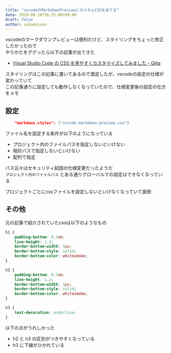 ```yaml
---
title: "vscodeのMarkdownPreviewにカスタムCSSをあてる"
date: 2019-09-18T16:25:00+09:00
draft: false
author: sakamossan
---
```


vscodeのマークダウンプレビューは便利だけど、スタイリングをちょっと修正したかったので  
やりかたをググったら以下の記事が出てきた

- [Visual Studio Code の CSS を見やすくカスタマイズしてみました - Qiita](https://qiita.com/08thse/items/205eea7ed85188ae38bf)

スタイリングはこの記事に書いてあるので満足したが、vscodeの設定の仕様が変わっていて  
この記事通りに設定しても動作しなくなっていたので、仕様変更後の設定の仕方をメモ

## 設定

```json
    "markdown.styles": ["vscode-markdown-preview.css"]
```

ファイル名を設定する条件が以下のようになっている

- プロジェクト内のファイルパスを指定しないといけない
- 相対パスで指定しないといけない
- 配列で指定

パス云々はセキュリティ起因の仕様変更だったようだ  
`プロジェクト内のファイルパス` とある通りグローバルでの設定はできなくなっている

プロジェクトごとにcssファイルを設定しないといけなくなっていて面倒


## その他

元の記事で紹介されていたcssは以下のようなもの

```css
h1 {
    padding-bottom: 0.3em;
    line-height: 1.2;
    border-bottom-width: 1px;
    border-bottom-style: solid;
    border-bottom-color: whitesmoke;
}

h2 {
    padding-bottom: 0.3em;
    line-height: 1.2;
    border-bottom-width: 1px;
    border-bottom-style: solid;
    border-bottom-color: whitesmoke;
}

h3 {
    text-decoration: underline;
}
```

以下の点がうれしかった

- h2 と h3 の区別がつきやすくなっている
- h3 に下線がひかれている
